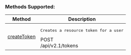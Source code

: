 ### Methods Supported:
|                              Method                              |                                                                                  Description                                                                                 |
| ---------------------------------------------------------------- | ---------------------------------------------------------------------------------------------------------------------------------------------------------------------------- |
| [createToken]({{{url}}}users/authentication/getLogin/index.html)    |   <pre>Creates a resource token for a user</pre> <div class="requestContainer"> <div class="requestPost">POST</div> <div class="requestUrl">/api/v2.1/tokens</div> </div>    |
